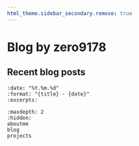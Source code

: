 ```yaml
---
html_theme.sidebar_secondary.remove: true
---
```


# Blog by zero9178

## Recent blog posts

```{postlist}
:date: "%Y.%m.%d"
:format: "{title} - {date}"
:excerpts:
```

```{toctree}
:maxdepth: 2
:hidden:
aboutme
blog
projects
```
